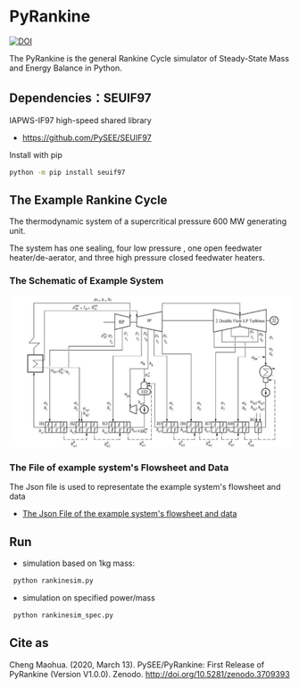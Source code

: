 # PyRankine

[![DOI](https://zenodo.org/badge/85393590.svg)](https://zenodo.org/badge/latestdoi/85393590)

The PyRankine is the general Rankine Cycle simulator of Steady-State Mass and Energy Balance in Python.

## Dependencies：SEUIF97

IAPWS-IF97 high-speed shared library

* https://github.com/PySEE/SEUIF97

Install with pip
```bash
python -m pip install seuif97
```

## The Example Rankine Cycle

The thermodynamic system of a supercritical pressure 600 MW generating unit.

The system has one sealing, four low pressure , one open feedwater heater/de-aerator, and three high pressure closed feedwater heaters.

### The Schematic of Example System

![N600](.//img/N600.jpg)

### The File of example system's Flowsheet and Data

The Json file is used to representate the example system's flowsheet and data

* [The Json File of the example system's flowsheet and data](./SimRankine/rankinejson/N600_1.json)

## Run

* simulation based on  1kg mass:
```bash
 python rankinesim.py
```
* simulation on specified power/mass
```bash
 python rankinesim_spec.py
```

## Cite as

Cheng Maohua. (2020, March 13). PySEE/PyRankine: First Release of PyRankine (Version V1.0.0). Zenodo. http://doi.org/10.5281/zenodo.3709393


